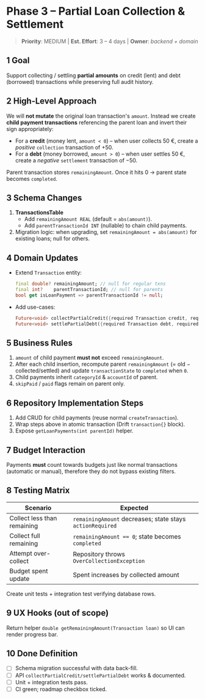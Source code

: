 # Phase 3 – Partial Loan Collection & Settlement

> **Priority**: MEDIUM | **Est. Effort**: 3 – 4 days | **Owner**: _backend + domain_

## 1  Goal

Support collecting / settling **partial amounts** on credit (lent) and debt (borrowed) transactions while preserving full audit history.

## 2  High-Level Approach

We will **not mutate** the original loan transaction's `amount`.  Instead we create **child payment transactions** referencing the parent loan and invert their sign appropriately:

* For a **credit** (money lent, `amount < 0`) – when user collects 50 €, create a *positive* `collection` transaction of +50.
* For a **debt** (money borrowed, `amount > 0`) – when user settles 50 €, create a *negative* `settlement` transaction of −50.

Parent transaction stores `remainingAmount`.  Once it hits 0 → parent state becomes `completed`.

## 3  Schema Changes

1. **TransactionsTable**
   * Add `remainingAmount REAL` (default = `abs(amount)`).
   * Add `parentTransactionId INT` (nullable) to chain child payments.
2. Migration logic: when upgrading, set `remainingAmount = abs(amount)` for existing loans; null for others.

## 4  Domain Updates

* Extend `Transaction` entity:
  ```dart
  final double? remainingAmount; // null for regular txns
  final int?    parentTransactionId; // null for parents
  bool get isLoanPayment => parentTransactionId != null;
  ```
* Add use-cases:
  ```dart
  Future<void> collectPartialCredit({required Transaction credit, required double amount});
  Future<void> settlePartialDebt({required Transaction debt, required double amount});
  ```

## 5  Business Rules

1. `amount` of child payment **must not** exceed `remainingAmount`.
2. After each child insertion, recompute parent `remainingAmount` (= old − collected/settled) and update `transactionState` to `completed` when `0`.
3. Child payments inherit `categoryId` & `accountId` of parent.
4. `skipPaid` / `paid` flags remain on parent only.

## 6  Repository Implementation Steps

1. Add CRUD for child payments (reuse normal `createTransaction`).
2. Wrap steps above in atomic transaction (Drift `transaction{}` block).
3. Expose `getLoanPayments(int parentId)` helper.

## 7  Budget Interaction

Payments **must** count towards budgets just like normal transactions (automatic or manual), therefore they do not bypass existing filters.

## 8  Testing Matrix

| Scenario | Expected |
|----------|----------|
| Collect less than remaining | `remainingAmount` decreases; state stays `actionRequired` |
| Collect full remaining | `remainingAmount == 0`; state becomes `completed` |
| Attempt over-collect | Repository throws `OverCollectionException` |
| Budget spent update | Spent increases by collected amount |

Create unit tests + integration test verifying database rows.

## 9  UX Hooks (out of scope)

Return helper `double getRemainingAmount(Transaction loan)` so UI can render progress bar.

## 10  Done Definition

- [ ] Schema migration successful with data back-fill.
- [ ] API `collectPartialCredit/settlePartialDebt` works & documented.
- [ ] Unit + integration tests pass.
- [ ] CI green; roadmap checkbox ticked. 